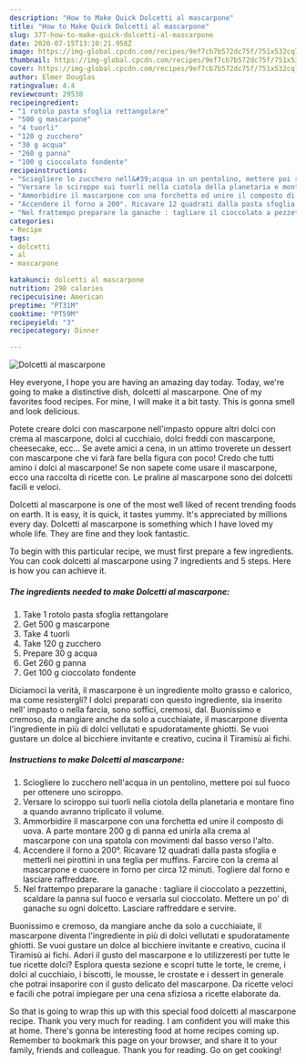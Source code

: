 ```yaml
---
description: "How to Make Quick Dolcetti al mascarpone"
title: "How to Make Quick Dolcetti al mascarpone"
slug: 377-how-to-make-quick-dolcetti-al-mascarpone
date: 2020-07-15T13:10:21.958Z
image: https://img-global.cpcdn.com/recipes/9ef7cb7b572dc75f/751x532cq70/dolcetti-al-mascarpone-recipe-main-photo.jpg
thumbnail: https://img-global.cpcdn.com/recipes/9ef7cb7b572dc75f/751x532cq70/dolcetti-al-mascarpone-recipe-main-photo.jpg
cover: https://img-global.cpcdn.com/recipes/9ef7cb7b572dc75f/751x532cq70/dolcetti-al-mascarpone-recipe-main-photo.jpg
author: Elmer Douglas
ratingvalue: 4.4
reviewcount: 29538
recipeingredient:
- "1 rotolo pasta sfoglia rettangolare"
- "500 g mascarpone"
- "4 tuorli"
- "120 g zucchero"
- "30 g acqua"
- "260 g panna"
- "100 g cioccolato fondente"
recipeinstructions:
- "Sciogliere lo zucchero nell&#39;acqua in un pentolino, mettere poi sul fuoco per ottenere uno sciroppo."
- "Versare lo sciroppo sui tuorli nella ciotola della planetaria e montare fino a quando avranno triplicato il volume."
- "Ammorbidire il mascarpone con una forchetta ed unire il composto di uova. A parte montare 200 g di panna ed unirla alla crema al mascarpone con una spatola con movimenti dal basso verso l&#39;alto."
- "Accendere il forno a 200°. Ricavare 12 quadrati dalla pasta sfoglia e metterli nei pirottini in una teglia per muffins. Farcire con la crema al mascarpone e cuocere in forno per circa 12 minuti. Togliere dal forno e lasciare raffreddare."
- "Nel frattempo preparare la ganache : tagliare il cioccolato a pezzettini, scaldare la panna sul fuoco e versarla sul cioccolato. Mettere un po&#39; di ganache su ogni dolcetto. Lasciare raffreddare e servire."
categories:
- Recipe
tags:
- dolcetti
- al
- mascarpone

katakunci: dolcetti al mascarpone 
nutrition: 298 calories
recipecuisine: American
preptime: "PT31M"
cooktime: "PT59M"
recipeyield: "3"
recipecategory: Dinner

---
```



![Dolcetti al mascarpone](https://img-global.cpcdn.com/recipes/9ef7cb7b572dc75f/751x532cq70/dolcetti-al-mascarpone-recipe-main-photo.jpg)

Hey everyone, I hope you are having an amazing day today. Today, we're going to make a distinctive dish, dolcetti al mascarpone. One of my favorites food recipes. For mine, I will make it a bit tasty. This is gonna smell and look delicious.

Potete creare dolci con mascarpone nell&#39;impasto oppure altri dolci con crema al mascarpone, dolci al cucchiaio, dolci freddi con mascarpone, cheesecake, ecc… Se avete amici a cena, in un attimo troverete un dessert con mascarpone che vi farà fare bella figura con poco! Credo che tutti amino i dolci al mascarpone! Se non sapete come usare il mascarpone, ecco una raccolta di ricette con. Le praline al mascarpone sono dei dolcetti facili e veloci.

Dolcetti al mascarpone is one of the most well liked of recent trending foods on earth. It is easy, it is quick, it tastes yummy. It's appreciated by millions every day. Dolcetti al mascarpone is something which I have loved my whole life. They are fine and they look fantastic.


To begin with this particular recipe, we must first prepare a few ingredients. You can cook dolcetti al mascarpone using 7 ingredients and 5 steps. Here is how you can achieve it.

<!--inarticleads1-->

##### The ingredients needed to make Dolcetti al mascarpone:

1. Take 1 rotolo pasta sfoglia rettangolare
1. Get 500 g mascarpone
1. Take 4 tuorli
1. Take 120 g zucchero
1. Prepare 30 g acqua
1. Get 260 g panna
1. Get 100 g cioccolato fondente


Diciamoci la verità, il mascarpone è un ingrediente molto grasso e calorico, ma come resistergli? I dolci preparati con questo ingrediente, sia inserito nell&#39; impasto o nella farcia, sono soffici, cremosi, dal. Buonissimo e cremoso, da mangiare anche da solo a cucchiaiate, il mascarpone diventa l&#39;ingrediente in più di dolci vellutati e spudoratamente ghiotti. Se vuoi gustare un dolce al bicchiere invitante e creativo, cucina il Tiramisù ai fichi. 

<!--inarticleads2-->

##### Instructions to make Dolcetti al mascarpone:

1. Sciogliere lo zucchero nell&#39;acqua in un pentolino, mettere poi sul fuoco per ottenere uno sciroppo.
1. Versare lo sciroppo sui tuorli nella ciotola della planetaria e montare fino a quando avranno triplicato il volume.
1. Ammorbidire il mascarpone con una forchetta ed unire il composto di uova. A parte montare 200 g di panna ed unirla alla crema al mascarpone con una spatola con movimenti dal basso verso l&#39;alto.
1. Accendere il forno a 200°. Ricavare 12 quadrati dalla pasta sfoglia e metterli nei pirottini in una teglia per muffins. Farcire con la crema al mascarpone e cuocere in forno per circa 12 minuti. Togliere dal forno e lasciare raffreddare.
1. Nel frattempo preparare la ganache : tagliare il cioccolato a pezzettini, scaldare la panna sul fuoco e versarla sul cioccolato. Mettere un po&#39; di ganache su ogni dolcetto. Lasciare raffreddare e servire.


Buonissimo e cremoso, da mangiare anche da solo a cucchiaiate, il mascarpone diventa l&#39;ingrediente in più di dolci vellutati e spudoratamente ghiotti. Se vuoi gustare un dolce al bicchiere invitante e creativo, cucina il Tiramisù ai fichi. Adori il gusto del mascarpone e lo utilizzeresti per tutte le tue ricette dolci? Esplora questa sezione e scopri tutte le torte, le creme, i dolci al cucchiaio, i biscotti, le mousse, le crostate e i dessert in generale che potrai insaporire con il gusto delicato del mascarpone. Da ricette veloci e facili che potrai impiegare per una cena sfiziosa a ricette elaborate da. 

So that is going to wrap this up with this special food dolcetti al mascarpone recipe. Thank you very much for reading. I am confident you will make this at home. There's gonna be interesting food at home recipes coming up. Remember to bookmark this page on your browser, and share it to your family, friends and colleague. Thank you for reading. Go on get cooking!
